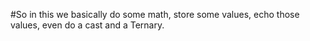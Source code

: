 #So in this we basically do some math, store some values, echo those values, even do a cast and a Ternary.
